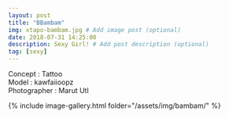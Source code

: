 ```yaml
---
layout: post
title: "BBambam"
img: xtapo-bambam.jpg # Add image post (optional)
date: 2018-07-31 14:25:00
description: Sexy Girl! # Add post description (optional)
tag: [sexy]
---
```

Concept : Tattoo  
Model : kawfaiioopz  
Photographer : Marut Utl              

{% include image-gallery.html folder="/assets/img/bambam/" %}
